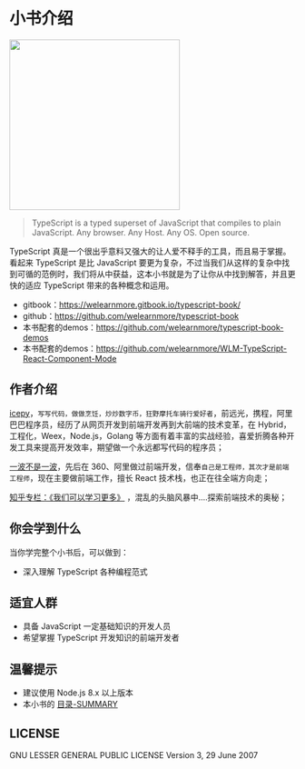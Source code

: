 # 小书介绍

<img width="300" src="./doc/images/typescript.png" />


> TypeScript is a typed superset of JavaScript that compiles to plain JavaScript. Any browser. Any Host. Any OS. Open source.

TypeScript 真是一个很出乎意料又强大的让人爱不释手的工具，而且易于掌握。看起来 TypeScript 是比 JavaScript 要更为复杂，不过当我们从这样的复杂中找到可循的范例时，我们将从中获益，这本小书就是为了让你从中找到解答，并且更快的适应 TypeScript 带来的各种概念和运用。

- gitbook：https://welearnmore.gitbook.io/typescript-book/
- github：https://github.com/welearnmore/typescript-book
- 本书配套的demos：https://github.com/welearnmore/typescript-book-demos
- 本书配套的demos：https://github.com/welearnmore/WLM-TypeScript-React-Component-Mode


## 作者介绍

[icepy](https://github.com/icepy)，`写写代码，做做烹饪，炒炒数字币，狂野摩托车骑行爱好者`，前远光，携程，阿里巴巴程序员，经历了从网页开发到前端开发再到大前端的技术变革，在 Hybrid，工程化，Weex，Node.js，Golang 等方面有着丰富的实战经验，喜爱折腾各种开发工具来提高开发效率，期望做一个永远都写代码的程序员；

[一波不是一波](https://github.com/riskers)，先后在 360、阿里做过前端开发，信奉`自己是工程师，其次才是前端工程师`，现在主要做前端工作，擅长 React 技术栈，也正在往全端方向走；

[知乎专栏：《我们可以学习更多》](https://zhuanlan.zhihu.com/fed-talk) ，混乱的头脑风暴中....探索前端技术的奥秘；

## 你会学到什么

当你学完整个小书后，可以做到：

* 深入理解 TypeScript 各种编程范式

## 适宜人群

* 具备 JavaScript 一定基础知识的开发人员
* 希望掌握 TypeScript 开发知识的前端开发者

## 温馨提示

* 建议使用 Node.js 8.x 以上版本
* 本小书的 [目录-SUMMARY](./doc/SUMMARY.md)

## LICENSE

GNU LESSER GENERAL PUBLIC LICENSE Version 3, 29 June 2007